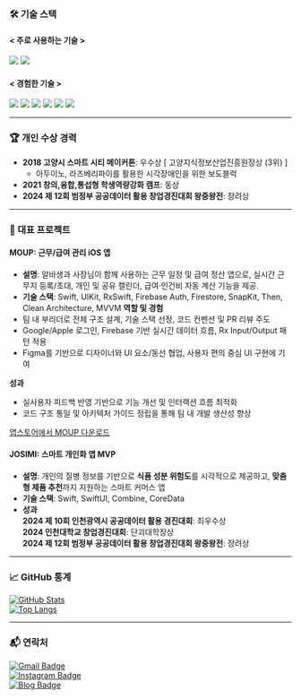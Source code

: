 <div>

### 🛠 기술 스택  
#### < 주로 사용하는 기술 >
<img src="https://img.shields.io/badge/Swift-F05138?style=flat-square&logo=Swift&logoColor=white"/>  
<img src="https://img.shields.io/badge/Xcode-147EFB?style=flat-square&logo=Xcode&logoColor=white"/>  

#### < 경험한 기술 >
<img src="https://img.shields.io/badge/Python-3776AB?style=flat-square&logo=Python&logoColor=white"/>  
<img src="https://img.shields.io/badge/JavaScript-F7DF1E?style=flat-square&logo=JavaScript&logoColor=white"/>  
<img src="https://img.shields.io/badge/MySQL-4479A1?style=flat-square&logo=MySQL&logoColor=white"/>  
<img src="https://img.shields.io/badge/Linux-FCC624?style=flat-square&logo=Linux&logoColor=white"/>
<img src="https://img.shields.io/badge/Kotlin-7F52FF?style=flat-square&logo=Kotlin&logoColor=white"/>  
<img src="https://img.shields.io/badge/Android-3DDC84?style=flat-square&logo=Android&logoColor=white"/>  

---

### 🏆 개인 수상 경력
- **2018 고양시 스마트 시티 메이커톤**: 우수상 [ 고양지식정보산업진흥원장상 (3위) ]  
  - 아두이노, 라즈베리파이를 활용한 시각장애인을 위한 보도블럭  
- **2021 창의,융합,통섭형 학생역량강화 캠프**: 동상
- **2024 제 12회 범정부 공공데이터 활용 창업경진대회 왕중왕전**: 장려상 

---

### 📝 대표 프로젝트
#### **MOUP: 근무/급여 관리 iOS 앱**
- **설명**: 알바생과 사장님이 함께 사용하는 근무 일정 및 급여 정산 앱으로, 실시간 근무지 등록/초대, 개인 및 공유 캘린더, 급여·인건비 자동 계산 기능을 제공.
- **기술 스택**: Swift, UIKit, RxSwift, Firebase Auth, Firestore, SnapKit, Then, Clean Architecture, MVVM
**역할 및 경험**
- 팀 내 부리더로 전체 구조 설계, 기술 스택 선정, 코드 컨벤션 및 PR 리뷰 주도
- Google/Apple 로그인, Firebase 기반 실시간 데이터 흐름, Rx Input/Output 패턴 적용
- Figma를 기반으로 디자이너와 UI 요소/동선 협업, 사용자 편의 중심 UI 구현에 기여

**성과**
- 실사용자 피드백 반영 기반으로 기능 개선 및 인터랙션 흐름 최적화
- 코드 구조 통일 및 아키텍처 가이드 정립을 통해 팀 내 개발 생산성 향상

[앱스토어에서 MOUP 다운로드](https://apps.apple.com/kr/app/moup/id6747497191)

#### **JOSIMI: 스마트 개인화 앱 MVP**
- **설명**: 개인의 질병 정보를 기반으로 **식품 성분 위험도**를 시각적으로 제공하고, **맞춤형 제품 추천**까지 지원하는 스마트 커머스 앱
- **기술 스택**: Swift, SwiftUI, Combine, CoreData  
- **성과** <br/>
**2024 제 10회 인천광역시 공공데이터 활용 경진대회**: 최우수상 <br/>
**2024 인천대학교 창업경진대회**: 단괴대학장상 <br/>
**2024 제 12회 범정부 공공데이터 활용 창업경진대회 왕중왕전**: 장려상

---

### 📈 GitHub 통계  
[![GitHub Stats](https://github-readme-stats.vercel.app/api?username=Sheep1sik&show_icons=true&title_color=000000&icon_color=7F7F7F&layout=compact&theme=white)](https://github.com/Sheep1sik/github-readme-stats)  
[![Top Langs](https://github-readme-stats.vercel.app/api/top-langs/?username=Sheep1sik&langs_count=8&title_color=000000)](https://github.com/Sheep1sik/github-readme-stats)  

---

### 📬 연락처
[![Gmail Badge](https://img.shields.io/badge/Gmail-D14836?style=flat-square&logo=Gmail&logoColor=white)](mailto:sheep1sik@gmail.com)  
[![Instagram Badge](https://img.shields.io/badge/Instagram-E4405F?style=flat-square&logo=Instagram&logoColor=white)](https://www.instagram.com/Sheep1sik/)  
[![Blog Badge](https://img.shields.io/badge/Tistory-Blog-000000?style=flat-square&logo=Apple&logoColor=white)](https://sheep1sik.tistory.com/)  

</div>

